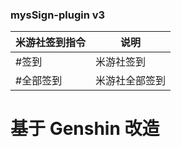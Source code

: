 ### mysSign-plugin v3

| 米游社签到指令 | 说明      |
|:--------|---------|
| #签到     | 米游社签到   |
| #全部签到   | 米游社全部签到 |

# 基于 Genshin 改造